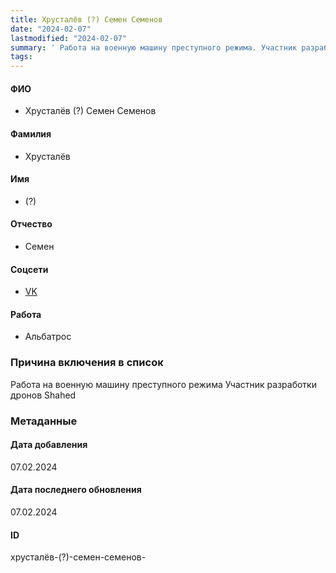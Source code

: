 ```yaml
---
title: Хрусталёв (?) Семен Семенов
date: "2024-02-07"
lastmodified: "2024-02-07"
summary: ' Работа на военную машину преступного режима. Участник разработки дронов Shahed'
tags: 
---
```

<!--# pp2-->
<!--## Фигурант-->
<!--### Личные данные-->
#### ФИО
- Хрусталёв (?) Семен Семенов
#### Фамилия
- Хрусталёв
#### Имя
- (?)
#### Отчество
- Семен
#### Соцсети
- [VK](https://vk.com/lein777)
#### Работа
- Альбатрос
### Причина включения в список
Работа на военную машину преступного режима
Участник разработки дронов Shahed
### Метаданные
#### Дата добавления
07.02.2024
#### Дата последнего обновления
07.02.2024
#### ID
хрусталёв-(?)-семен-семенов-
<!--## END;-->
